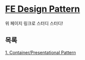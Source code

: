 # [FE Design Pattern](https://www.patterns.dev/)

위 페이지 링크로 스터디 스터디!

## 목록

[1. Container/Presentational Pattern](https://github.com/Leebonggu/design-pattern-fe/tree/main/container-presentational-pattern)
